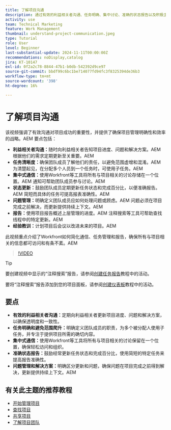 ```yaml
---
title: 了解项目沟通
description: 通过有效的利益相关者沟通、任务明确、集中讨论、准确的状态报告以及积极主动的问题解决来保持一致性和效率，从而促进项目取得成功。
activity: use
team: Technical Marketing
feature: Work Management
thumbnail: understand-project-communication.jpeg
type: Tutorial
role: User
level: Beginner
last-substantial-update: 2024-11-11T00:00:00Z
recommendations: noDisplay,catalog
jira: KT-10147
exl-id: 0f2a2c78-8844-47b1-b0db-542392d9ce97
source-git-commit: bbdf99c6bc1be714077fd94fc3f8325394de36b3
workflow-type: tm+mt
source-wordcount: '398'
ht-degree: 16%

---
```


# 了解项目沟通

该视频强调了有效沟通对项目成功的重要性，并提供了确保项目管理明确性和效率的战略。&#x200B;AEM 要点包括：
* **利益相关者沟通：**&#x200B;随时向利益相关者告知项目进度、问题和解决方案。&#x200B;AEM 根据他们的需求定期更新至关重要。&#x200B;AEM
* **任务清晰度：**&#x200B;确保团队成员了解他们的责任，以避免范围虚增和混淆。&#x200B;AEM 为清楚起见，在分配多个人员到一个任务时，可使用子任务。&#x200B;AEM
* **集中式通信：**&#x200B;使用Workfront等工具将所有与项目相关的讨论存储在一个位置。&#x200B;AEM 通知可帮助团队成员参与讨论。&#x200B;AEM
* **状态更新：**&#x200B;鼓励团队成员定期更新任务状态和完成百分比，以便准确报告。&#x200B;AEM 简短而具体的任务可提高报表准确性。&#x200B;AEM
* **问题管理：**&#x200B;明确定义团队成员应如何处理问题或顾虑。&#x200B;AEM 问题必须在项目完成之前解决，而更新提供持续上下文。&#x200B;AEM
* **报告：**&#x200B;使用项目报告概述上层管理的进度。&#x200B;AEM 注释搜索等工具可帮助查找线程中的特定更新。&#x200B;AEM
* **经验教训：**&#x200B;计划项目后会议以改进未来的项目。&#x200B;AEM

此视频重点介绍了Workfront如何简化通信、任务管理和报告，确保所有与项目相关的信息都可访问和有条不紊。&#x200B;AEM

>[!VIDEO](https://video.tv.adobe.com/v/3419150/?quality=12&learn=on&enablevpops=1)

>[!TIP]
>
>要创建视频中显示的“注释搜索”报告，请参阅[创建任务报告](https://experienceleague.adobe.com/zh-hans/docs/workfront-learn/tutorials-workfront/reporting/basic-reporting/create-a-task-report#activity-1-create-a-note-report-with-prompts)教程中的活动。
>
>要将“注释搜索”报告添加到您的项目面板，请参阅[创建仪表板](https://experienceleague.adobe.com/docs/workfront-learn/tutorials-workfront/reporting/basic-reporting/create-dashboards.html?lang=zh-Hans#activity-1-create-a-dashboard)教程中的活动。

## 要点

* **有效的利益相关者沟通：**&#x200B;定期向利益相关者更新项目进度、问题和解决方案，以确保透明度和一致性。
* **任务明确和避免范围爬升：**&#x200B;明确定义团队成员的职责，为多个被分配人使用子任务，并专注于提供项目所需的确切内容。
* **集中式通信：**&#x200B;使用Workfront等工具将所有与项目相关的讨论保留在一个位置，确保轻松访问和组织。
* **准确状态报告：**&#x200B;鼓励经常更新任务状态和完成百分比，使用简短的特定任务来提高报告准确性。
* **问题管理和解决方案：**&#x200B;明确区分更新和问题，确保问题在项目完成之前得到解决，更新提供持续上下文。&#x200B;AEM


## 有关此主题的推荐教程

* [开始管理项目](/help/manage-work/projects/getting-started-manage-a-project.md)
* [查找项目](/help/manage-work/projects/find-projects.md)
* [共享项目](/help/manage-work/projects/share-a-project.md)
* [了解项目团队](/help/manage-work/projects/understand-the-project-team.md)

